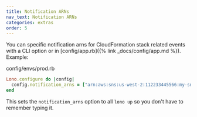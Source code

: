 ```yaml
---
title: Notification ARNs
nav_text: Notification ARNs
categories: extras
order: 5
---
```


You can specific notification arns for CloudFormation stack related events with a CLI option or in [config/app.rb]({% link _docs/config/app.md %}). Example:

config/envs/prod.rb

```ruby
Lono.configure do |config|
  config.notification_arns = ["arn:aws:sns:us-west-2:112233445566:my-sns-topic1"]
end
```

This sets the `notification_arns` option to all `lono up` so you don't have to remember typing it.
